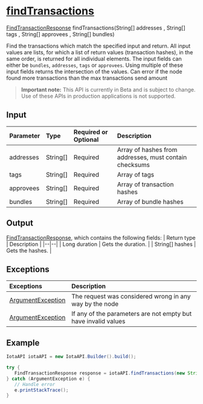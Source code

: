 
# [findTransactions](https://github.com/iotaledger/iota-java/blob/master/jota/src/main/java/org/iota/jota/IotaAPICore.java#L248)
 [FindTransactionResponse](https://github.com/iotaledger/iota-java/blob/master/jota/src/main/java/org/iota/jota/dto/response/FindTransactionResponse.java) findTransactions(String[] addresses , String[] tags , String[] approvees , String[] bundles)

 Find the transactions which match the specified input and return. All input values are lists, for which a list of return values (transaction hashes), in the same order, is returned for all individual elements. The input fields can either be `bundles`, `addresses`, `tags` or `approvees`. 
  Using multiple of these input fields returns the intersection of the values. Can error if the node found more transactions than the max transactions send amount
> **Important note:** This API is currently in Beta and is subject to change. Use of these APIs in production applications is not supported.

## Input
| Parameter       | Type | Required or Optional | Description |
|:---------------|:--------|:--------| :--------|
| addresses | String[] | Required | Array of hashes from addresses, must contain checksums |
| tags | String[] | Required | Array of tags |
| approvees | String[] | Required | Array of transaction hashes |
| bundles | String[] | Required | Array of bundle hashes |
    
## Output
[FindTransactionResponse](https://github.com/iotaledger/iota-java/blob/master/jota/src/main/java/org/iota/jota/dto/response/FindTransactionResponse.java), which contains the following fields:
| Return type | Description |
|--|--|
| Long duration | Gets the duration. |
| String[] hashes | Gets the hashes. |

## Exceptions
| Exceptions     | Description |
|:---------------|:--------|
| [ArgumentException](https://github.com/iotaledger/iota-java/blob/master/jota/src/main/java/org/iota/jota/error/ArgumentException.java) | The request was considered wrong in any way by the node |
| [ArgumentException](https://github.com/iotaledger/iota-java/blob/master/jota/src/main/java/org/iota/jota/error/ArgumentException.java) | If any of the parameters are not empty but have invalid values |


 ## Example
 
 ```Java
 IotaAPI iotaAPI = new IotaAPI.Builder().build();

try { 
    FindTransactionResponse response = iotaAPI.findTransactions(new String[]{"99IYUIAEJYWH9HWBDGBRBULXGVEDIBVKFODRDLRAVRKXLTXUKQVPJRCXCQSLQRAKMECRSZPLFVFCMHRWB", "BAJNKKDKKP9DMMS9VMVSEEGBCLW9OLGNJSKRECPMJCETRIKNJBFOFKNSDYRSTXLDLFIEMJCNRYRYQVUYY"}, new String[]{"TAG9HHMUPDCCJHTFIVMDTPVREYV", "TAG9A9TSRQEEGPIFRDCLSBPBP9W"}, new String[]{"RYYLBCWSLJCFYXGXNQNRSORDCQ9GTFEKREMJJUKJDRIURPVGGOGAYPWUBGGVNXQSWFEQMAQZHTDCPWJEI", "NBAVOQXXBBROPHQO9QBKBVVUPBAAKEQKJVIJ9NGMWFYXYKKPKEQXQUHBOFRAALW99UHIRRRTMLFFPPRIS"}, new String[]{"BV9ZYJAFMKABNA9CVRXGAIHLSPAQX9USLURNNXJRZTEBQ9RUQQGMAJRGTABHGNDUTAUZZZQWIGLZEWFQY", "SLNUHDVDINIJRYBKVXOXPLQPELDDQFOEYDJKLNZAMWYTYBZOHCIGOGSZXIGDJNMQZZWHYBBXSY9TXNSSZ"});
} catch (ArgumentException e) { 
    // Handle error
    e.printStackTrace(); 
}
 ```
